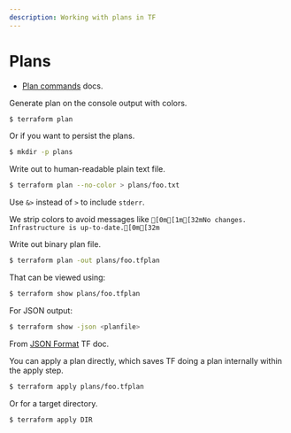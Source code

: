 ```yaml
---
description: Working with plans in TF
---
```

# Plans


- [Plan commands](https://www.terraform.io/docs/commands/plan.html) docs.

Generate plan on the console output with colors.

```sh
$ terraform plan
```

Or if you want to persist the plans.

```sh
$ mkdir -p plans
```

Write out to human-readable plain text file.

```sh
$ terraform plan --no-color > plans/foo.txt
```

Use `&>` instead of `>` to include `stderr`.

We strip colors to avoid messages like `[0m[1m[32mNo changes. Infrastructure is up-to-date.[0m[32m`

Write out binary plan file.

```sh
$ terraform plan -out plans/foo.tfplan
```

That can be viewed using:

```sh
$ terraform show plans/foo.tfplan
```

For JSON output:

```sh
$ terraform show -json <planfile>
```

From [JSON Format](https://www.terraform.io/docs/internals/json-format.html) TF doc.

You can apply a plan directly, which saves TF doing a plan internally within the apply step.

```sh
$ terraform apply plans/foo.tfplan
```

Or for a target directory.

```sh
$ terraform apply DIR
```
